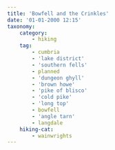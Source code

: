 ```yaml
---
title: 'Bowfell and the Crinkles'
date: '01-01-2000 12:15'
taxonomy:
    category:
        - hiking
    tag:
        - cumbria
        - 'lake district'
        - 'southern fells'
        - planned
        - 'dungeon ghyll'
        - 'brown howe'
        - 'pike of blisco'
        - 'cold pike'
        - 'long top'
        - bowfell
        - 'angle tarn'
        - langdale
    hiking-cat:
        - wainwrights
---
```



